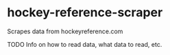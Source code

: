 # hockey-reference-scraper
Scrapes data from hockeyreference.com

TODO Info on how to read data, what data to read, etc.
